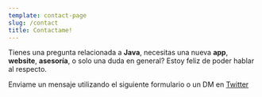 ```yaml
---
template: contact-page
slug: /contact
title: Contactame!
---
```


Tienes una pregunta relacionada a **Java**, necesitas una nueva **app**, **website**, **asesoría**, o solo una duda en general? Estoy feliz de poder hablar al respecto.

Enviame un mensaje utilizando el siguiente formulario o un DM en [Twitter](https://twitter.com/ovatleyva)
